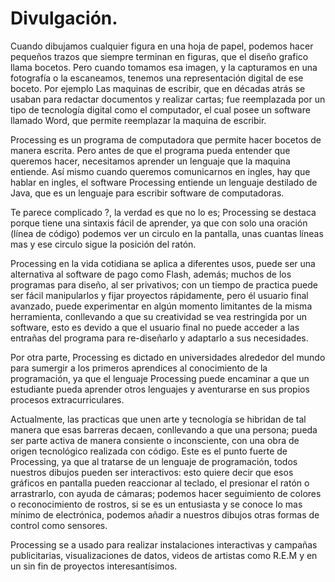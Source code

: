 # Divulgación.

Cuando dibujamos cualquier figura en una hoja de papel, podemos hacer pequeños trazos que siempre terminan en figuras, que el diseño grafico llama bocetos. Pero cuando tomamos esa imagen, y la capturamos en una fotografía o la escaneamos, tenemos una representación digital de ese boceto. Por ejemplo Las maquinas de escribir, que en décadas atrás se usaban para redactar documentos y realizar cartas; fue reemplazada por un tipo de tecnología digital como el computador, el cual posee un software llamado Word, que permite reemplazar la maquina de escribir.

Processing es un programa de computadora que permite hacer bocetos de manera escrita. 
Pero antes de que el programa pueda entender que queremos hacer, necesitamos aprender un lenguaje que la maquina entiende. Así mismo cuando queremos comunicarnos en ingles, hay que hablar en ingles, el software Processing entiende un lenguaje destilado de Java, que es un lenguaje para escribir software de computadoras.

Te parece complicado ?, la verdad es que no lo es; Processing se destaca porque tiene una sintaxis fácil de aprender, ya que con solo una oración (línea de código) podemos ver un circulo en la pantalla, unas cuantas líneas mas y ese circulo sigue la posición del ratón.

Processing en la vida cotidiana se aplica a diferentes usos, puede ser una alternativa al software de pago como Flash, además; muchos de los programas para diseño, al ser privativos; con un tiempo de practica puede ser fácil manipularlos y fijar proyectos rápidamente, pero él usuario final avanzado, puede experimentar en algún momento limitantes de la misma herramienta, conllevando a que su creatividad se vea restringida por un software, esto es devido a que el usuario final no puede acceder a las entrañas del programa para re-diseñarlo y adaptarlo a sus necesidades.

Por otra parte, Processing es dictado en universidades alrededor del mundo para sumergir a los primeros aprendices al conocimiento de la programación, ya que el lenguaje Processing puede encaminar a que un estudiante pueda aprender otros lenguajes y aventurarse en sus propios procesos extracurriculares.

Actualmente, las practicas que unen arte y tecnología se hibridan de tal manera que esas barreras decaen, conllevando a que una persona; pueda ser parte activa de manera consiente o inconsciente, con una obra de origen tecnológico realizada con código. Este es el punto fuerte de Processing, ya que al tratarse de un lenguaje de programación, todos nuestros dibujos pueden ser interactivos: esto quiere decir que esos gráficos en pantalla pueden reaccionar al teclado, el presionar el ratón o arrastrarlo, con ayuda de cámaras; podemos hacer seguimiento de colores o reconocimiento de rostros, si se es un entusiasta y se conoce lo mas mínimo de electrónica, podemos añadir a nuestros dibujos otras formas de control como sensores.

Processing se a usado para realizar instalaciones interactivas y campañas publicitarias, visualizaciones de datos, videos de artistas como R.E.M y en un sin fin de proyectos interesantísimos.
